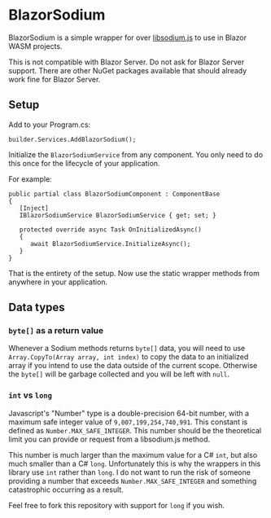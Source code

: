 # BlazorSodium

BlazorSodium is a simple wrapper for over [libsodium.js](https://github.com/jedisct1/libsodium.js/) to use in Blazor WASM projects.

This is not compatible with Blazor Server.
Do not ask for Blazor Server support.  There are other NuGet packages available that should already work fine for Blazor Server.

## Setup

Add to your Program.cs:

```
builder.Services.AddBlazorSodium();
```

Initialize the `BlazorSodiumService` from any component.
You only need to do this once for the lifecycle of your application.

For example:

```
public partial class BlazorSodiumComponent : ComponentBase
{
   [Inject]
   IBlazorSodiumService BlazorSodiumService { get; set; }

   protected override async Task OnInitializedAsync()
   {
      await BlazorSodiumService.InitializeAsync();
   }
}
```

That is the entirety of the setup.
Now use the static wrapper methods from anywhere in your application.

## Data types

### `byte[]` as a return value

Whenever a Sodium methods returns `byte[]` data, you will need to use `Array.CopyTo(Array array, int index)` to copy the data to an initialized array if you intend to use the data outside of the current scope.
Otherwise the `byte[]` will be garbage collected and you will be left with `null`.

### `int` vs `long`

Javascript's "Number" type is a double-precision 64-bit number, with a maximum safe integer value of `9,007,199,254,740,991`.
This constant is defined as `Number.MAX_SAFE_INTEGER`.
This number should be the theoretical limit you can provide or request from a libsodium.js method.

This number is much larger than the maximum value for a C# `int`, but also much smaller than a C# `long`.
Unfortunately this is why the wrappers in this library use `int` rather than `long`.
I do not want to run the risk of someone providing a number that exceeds `Number.MAX_SAFE_INTEGER` and something catastrophic occurring as a result.

Feel free to fork this repository with support for `long` if you wish.